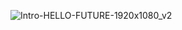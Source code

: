 ![Intro-HELLO-FUTURE-1920x1080_v2](https://user-images.githubusercontent.com/74803864/115085131-88fbf580-9f3c-11eb-9c88-9e38df523bb0.gif)

